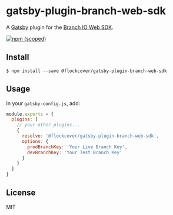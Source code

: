 # gatsby-plugin-branch-web-sdk

A [Gatsby](https://www.gatsbyjs.org) plugin for the [Branch IO Web SDK](https://docs.branch.io/pages/web/integrate/).

[![npm (scoped)](https://img.shields.io/npm/v/@flockcover/gatsby-plugin-branch-web-sdk.svg?style=flat-square)](https://www.npmjs.com/package/@flockcover/gatsby-plugin-branch-web-sdk)

## Install

```shell
$ npm install --save @flockcover/gatsby-plugin-branch-web-sdk
```

## Usage

In your `gatsby-config.js`, add:

```js
module.exports = {
  plugins: [
    // your other plugins...
    {
      resolve: '@flockcover/gatsby-plugin-branch-web-sdk',
      options: {
        prodBranchKey: 'Your Live Branch Key',
        devBranchKey: 'Your Test Branch Key'
      }
    }
  ]
}
```

## License

MIT
